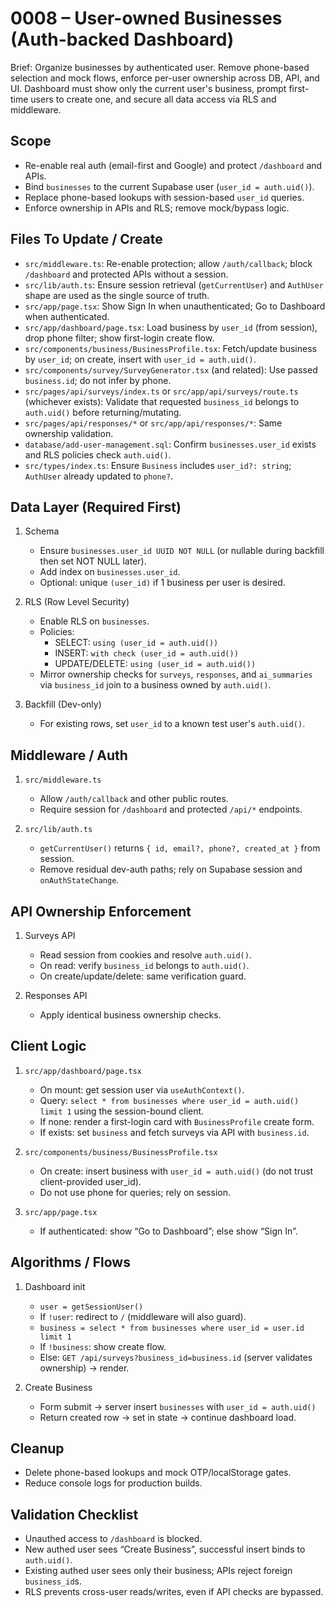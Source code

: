 # 0008 – User-owned Businesses (Auth-backed Dashboard)

Brief: Organize businesses by authenticated user. Remove phone-based selection and mock flows, enforce per-user ownership across DB, API, and UI. Dashboard must show only the current user's business, prompt first-time users to create one, and secure all data access via RLS and middleware.

## Scope
- Re-enable real auth (email-first and Google) and protect `/dashboard` and APIs.
- Bind `businesses` to the current Supabase user (`user_id = auth.uid()`).
- Replace phone-based lookups with session-based `user_id` queries.
- Enforce ownership in APIs and RLS; remove mock/bypass logic.

## Files To Update / Create
- `src/middleware.ts`: Re-enable protection; allow `/auth/callback`; block `/dashboard` and protected APIs without a session.
- `src/lib/auth.ts`: Ensure session retrieval (`getCurrentUser`) and `AuthUser` shape are used as the single source of truth.
- `src/app/page.tsx`: Show Sign In when unauthenticated; Go to Dashboard when authenticated.
- `src/app/dashboard/page.tsx`: Load business by `user_id` (from session), drop phone filter; show first-login create flow.
- `src/components/business/BusinessProfile.tsx`: Fetch/update business by `user_id`; on create, insert with `user_id = auth.uid()`.
- `src/components/survey/SurveyGenerator.tsx` (and related): Use passed `business.id`; do not infer by phone.
- `src/pages/api/surveys/index.ts` or `src/app/api/surveys/route.ts` (whichever exists): Validate that requested `business_id` belongs to `auth.uid()` before returning/mutating.
- `src/pages/api/responses/*` or `src/app/api/responses/*`: Same ownership validation.
- `database/add-user-management.sql`: Confirm `businesses.user_id` exists and RLS policies check `auth.uid()`.
- `src/types/index.ts`: Ensure `Business` includes `user_id?: string`; `AuthUser` already updated to `phone?`.

## Data Layer (Required First)
1) Schema
   - Ensure `businesses.user_id UUID NOT NULL` (or nullable during backfill then set NOT NULL later).
   - Add index on `businesses.user_id`.
   - Optional: unique `(user_id)` if 1 business per user is desired.

2) RLS (Row Level Security)
   - Enable RLS on `businesses`.
   - Policies:
     - SELECT: `using (user_id = auth.uid())`
     - INSERT: `with check (user_id = auth.uid())`
     - UPDATE/DELETE: `using (user_id = auth.uid())`
   - Mirror ownership checks for `surveys`, `responses`, and `ai_summaries` via `business_id` join to a business owned by `auth.uid()`.

3) Backfill (Dev-only)
   - For existing rows, set `user_id` to a known test user's `auth.uid()`.

## Middleware / Auth
1) `src/middleware.ts`
   - Allow `/auth/callback` and other public routes.
   - Require session for `/dashboard` and protected `/api/*` endpoints.

2) `src/lib/auth.ts`
   - `getCurrentUser()` returns `{ id, email?, phone?, created_at }` from session.
   - Remove residual dev-auth paths; rely on Supabase session and `onAuthStateChange`.

## API Ownership Enforcement
1) Surveys API
   - Read session from cookies and resolve `auth.uid()`.
   - On read: verify `business_id` belongs to `auth.uid()`.
   - On create/update/delete: same verification guard.

2) Responses API
   - Apply identical business ownership checks.

## Client Logic
1) `src/app/dashboard/page.tsx`
   - On mount: get session user via `useAuthContext()`.
   - Query: `select * from businesses where user_id = auth.uid() limit 1` using the session-bound client.
   - If none: render a first-login card with `BusinessProfile` create form.
   - If exists: set `business` and fetch surveys via API with `business.id`.

2) `src/components/business/BusinessProfile.tsx`
   - On create: insert business with `user_id = auth.uid()` (do not trust client-provided user_id).
   - Do not use phone for queries; rely on session.

3) `src/app/page.tsx`
   - If authenticated: show “Go to Dashboard”; else show “Sign In”.

## Algorithms / Flows
1) Dashboard init
   - `user = getSessionUser()`
   - If `!user`: redirect to `/` (middleware will also guard).
   - `business = select * from businesses where user_id = user.id limit 1`
   - If `!business`: show create flow.
   - Else: `GET /api/surveys?business_id=business.id` (server validates ownership) → render.

2) Create Business
   - Form submit → server insert `businesses` with `user_id = auth.uid()`
   - Return created row → set in state → continue dashboard load.

## Cleanup
- Delete phone-based lookups and mock OTP/localStorage gates.
- Reduce console logs for production builds.

## Validation Checklist
- Unauthed access to `/dashboard` is blocked.
- New authed user sees “Create Business”, successful insert binds to `auth.uid()`.
- Existing authed user sees only their business; APIs reject foreign `business_id`s.
- RLS prevents cross-user reads/writes, even if API checks are bypassed.


